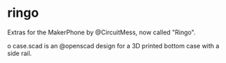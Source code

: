 # ringo
Extras for the MakerPhone by @CircuitMess, now called "Ringo".

  o case.scad is an @openscad design for a 3D printed bottom case with a side rail.
